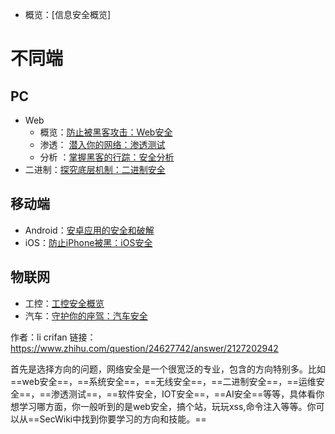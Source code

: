 - 概览：[信息安全概览]

# 不同端

## PC

- Web
  - 概览：[防止被黑客攻击：Web安全](https://link.zhihu.com/?target=https%3A//book.crifan.org/books/avoid_hacker_attack_web_security/website/)
  - 渗透： [潜入你的网络：渗透测试](https://link.zhihu.com/?target=https%3A//book.crifan.org/books/infiltrate_your_net_penetration_testing/website/)
  - 分析 ：[掌握黑客的行踪：安全分析](https://link.zhihu.com/?target=https%3A//book.crifan.org/books/grasp_hacker_track_security_analysis/website/)
- 二进制：[探究底层机制：二进制安全](https://link.zhihu.com/?target=https%3A//book.crifan.org/books/explore_underlying_mechanism_binary_security/website/)

## 移动端

- Android：[安卓应用的安全和破解](https://link.zhihu.com/?target=https%3A//book.crifan.org/books/android_app_security_crack/website/)
- iOS：[防止iPhone被黑：iOS安全](https://link.zhihu.com/?target=https%3A//book.crifan.org/books/prevent_iphone_hacked_ios_security/website/)

## 物联网

- 工控：[工控安全概览](https://link.zhihu.com/?target=https%3A//book.crifan.org/books/industrial_control_security_overview/website/)
- 汽车：[守护你的座驾：汽车安全](https://link.zhihu.com/?target=https%3A//book.crifan.org/books/guard_your_car_safety/website/)



作者：li crifan
链接：https://www.zhihu.com/question/24627742/answer/2127202942







首先是选择方向的问题，网络安全是一个很宽泛的专业，包含的方向特别多。比如 ==web安全==，==系统安全==，==无线安全==，==二进制安全==，==运维安全==，==渗透测试==，==软件安全，IOT安全==，==AI安全==等等，具体看你想学习哪方面，你一般听到的是web安全，搞个站，玩玩xss,命令注入等等。你可以从==SecWiki中找到你要学习的方向和技能。==

